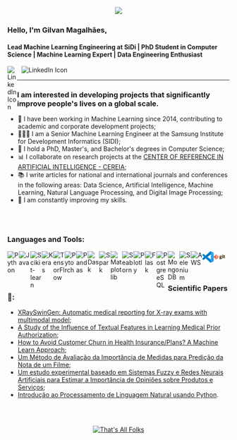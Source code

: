 <p align="center">
  <img src="https://media.licdn.com/dms/image/D4D12AQGqsMbe-JqJZg/article-cover_image-shrink_720_1280/0/1706548347733?e=2147483647&v=beta&t=OrGD86kM4qSeolxZY9ZuI9zKGzdTp_CIG3fG4sXIpks" >
</p>

### Hello, I'm Gilvan Magalhães,
#### Lead Machine Learning Engineering at SiDi | PhD Student in Computer Science | Machine Learning Expert | Data Engineering Enthusiast

[<img align="left" alt="LinkedIn Icon" width="22px" src="https://cdn.jsdelivr.net/npm/simple-icons@3.4.0/icons/linkedin.svg" />](https://www.linkedin.com/in/gilvanveras/)
[<img align="left" alt="LinkedIn Icon" width="132px" style="margin-left: 10px;" src="http://buscatextual.cnpq.br/buscatextual/images/titulo-sistema.png" />](http://lattes.cnpq.br/1369836102076813)

<br/>
<hr />

### I am interested in developing projects that significantly improve people's lives on a global scale.
- 🧭 I have been working in Machine Learning since 2014, contributing to academic and corporate development projects;
- 👩🏻‍💻 I am a Senior Machine Learning Engineer at the Samsung Institute for Development Informatics (SIDI);
- 📝 I hold a PhD, Master's, and Bachelor's degrees in Computer Science;
- 📊 I collaborate on research projects at the [CENTER OF REFERENCE IN ARTIFICIAL INTELLIGENCE - CEREIA](https://iasaudepublica.com.br/cereia-centro-de-referencia-em-inteligencia-artificial/);
- 📚 I write articles for national and international journals and conferences in the following areas: Data Science, Artificial Intelligence, Machine Learning, Natural Language Processing, and Digital Image Processing;
- 🧠 I am constantly improving my skills.

<br/>
<br/>

### Languages and Tools:

[<img align="left" alt="Python" width="26px" src="https://cdn3.iconfinder.com/data/icons/logos-and-brands-adobe/512/267_Python-512.png" />](https://www.python.org/)

[<img align="left" alt="Java" width="26px" src="https://www.celsonunes.com.br/wp-content/uploads/2018/05/java-logo.png" />](https://www.java.com/)

[<img align="left" alt="Scikit-learn" width="26px" src="https://upload.wikimedia.org/wikipedia/commons/0/05/Scikit_learn_logo_small.svg" />](https://scikit-learn.org/stable/)

[<img align="left" alt="Keras" width="26px" src="https://upload.wikimedia.org/wikipedia/commons/a/ae/Keras_logo.svg" />](https://keras.io/)

[<img align="left" alt="TensorFlow" width="26px" src="http://www.lapix.ufsc.br/wp-content/uploads/2018/04/q8sc1KuZ_400x400.jpg" />](https://www.tensorflow.org/)

[<img align="left" alt="Pytorch" width="26px" src="https://cdn.jsdelivr.net/npm/simple-icons@3.4.0/icons/pytorch.svg" />](https://pytorch.org/)

[<img align="left" alt="Pandas" width="26px" src="https://upload.wikimedia.org/wikipedia/commons/2/22/Pandas_mark.svg" />](https://pandas.pydata.org/)

[<img align="left" alt="Dask" width="26px" src="https://docs.dask.org/en/latest/_images/dask_icon.svg" />](https://www.dask.org/)

[<img align="left" alt="Spark" width="26px" src="https://miro.medium.com/max/580/1*I7bOyAqdM489ct9eDtf89A.png" />](https://spark.apache.org/)

[<img align="left" alt="Matplotlib" width="26px" src="https://static.javatpoint.com/tutorial/matplotlib/images/matplotlib-tutorial.png" />](https://matplotlib.org/)

[<img align="left" alt="Seaborn" width="26px" src="https://seaborn.pydata.org/_images/logo-tall-lightbg.svg" />](https://seaborn.pydata.org/)

[<img align="left" alt="Plotly" width="26px" src="https://images.plot.ly/logo/new-branding/plotly-logomark.png" />](https://plotly.com/)

[<img align="left" alt="Flask" width="26px" src="https://miro.medium.com/max/700/1*Q5EUk28Xc3iCDoMSkrd1_w.png" />](https://flask.palletsprojects.com/)

[<img align="left" alt="PostgreeSQL" width="26px" src="https://upload.wikimedia.org/wikipedia/commons/2/29/Postgresql_elephant.svg" />](https://www.postgresql.org/)

[<img align="left" alt="MongoDB" width="26px" src="https://miro.medium.com/max/300/1*fY5KPXK0C6csHKhnXkQQ8g.png" />](https://www.mongodb.com/)

[<img align="left" alt="Selenium" width="26px" src="https://upload.wikimedia.org/wikipedia/commons/thumb/d/d5/Selenium_Logo.png/574px-Selenium_Logo.png" />](https://www.selenium.dev/)

[<img align="left" alt="AWS" width="26px" src="https://cdn.jsdelivr.net/npm/simple-icons@3.4.0/icons/amazonaws.svg" />](https://aws.amazon.com/)

[<img align="left" alt="VS Code" width="26px" src="https://raw.githubusercontent.com/github/explore/80688e429a7d4ef2fca1e82350fe8e3517d3494d/topics/visual-studio-code/visual-studio-code.png" />](https://code.visualstudio.com/)

[<img align="left" alt="Git" width="26px" src="https://raw.githubusercontent.com/github/explore/80688e429a7d4ef2fca1e82350fe8e3517d3494d/topics/git/git.png"/>](https://github.com/)

<br/>
<br/>
<br/>

### Scientific Papers 📝:
- [XRaySwinGen: Automatic medical reporting for X-ray exams with multimodal model](http://dx.doi.org/10.1016/j.heliyon.2024.e27516);
- [A Study of the Influence of Textual Features in Learning Medical Prior Authorization](http://dx.doi.org/10.1109/CBMS.2019.00021);
- [How to Avoid Customer Churn in Health Insurance/Plans? A Machine Learn Approach](http://dx.doi.org/10.1109/CBMS.2019.00115);
- [Um Método de Avaliação da Importância de Medidas para Predição da Nota de um Filme](https://sol.sbc.org.br/index.php/brasnam/article/view/3248/3210);
- [Um estudo experimental baseado em Sistemas Fuzzy e Redes Neurais Artificiais para Estimar a Importância de Opiniões sobre Produtos e Serviços](http://www.eripi.com.br/2016/anais-2016/artigos);
- [Introdução ao Processamento de Linguagem Natural usando Python](https://www.facom.ufu.br/~wendelmelo/terceiros/tutorial_nltk.pdf).

<br/>
<br/>

<p align="center">
  <a href="[https://www.example.com](https://img.elo7.com.br/product/zoom/3EF316C/placa-decorativa-that-s-all-folks-infantil.jpg)">
    <img alt="That's All Folks" width="400px" src="https://img.elo7.com.br/product/zoom/3EF316C/placa-decorativa-that-s-all-folks-infantil.jpg" />
  </a>
</p>
